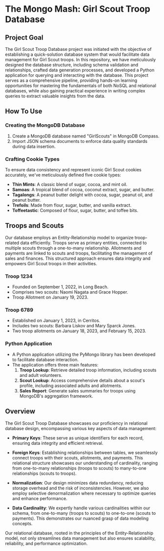 # The Mongo Mash: Girl Scout Troop Database

## Project Goal

The Girl Scout Troop Database project was initiated with the objective of establishing a quick-solution database system that would facilitate data management for Girl Scout troops. In this repository, we have meticulously designed the database structure, including schema validation and relationships, crafted data generation processes, and developed a Python application for querying and interacting with the database. This project serves as a comprehensive pipeline, providing hands-on learning opportunities for mastering the fundamentals of both NoSQL and relational databases, while also gaining practical experience in writing complex queries to extract valuable insights from the data.

## How To Use

### Creating the MongoDB Database

1. Create a MongoDB database named "GirlScouts" in MongoDB Compass.
2. Import JSON schema documents to enforce data quality standards during data insertion.

### Crafting Cookie Types

To ensure data consistency and represent iconic Girl Scout cookies accurately, we've meticulously defined five cookie types:

- **Thin Mints**: A classic blend of sugar, cocoa, and mint oil.
- **Samoas**: A tropical blend of cocoa, coconut extract, sugar, and butter.
- **Tagalongs**: A peanut butter delight with cocoa, sugar, peanut oil, and peanut butter.
- **Trefoils**: Made from flour, sugar, butter, and vanilla extract.
- **Toffeetastic**: Composed of flour, sugar, butter, and toffee bits.


## Troops and Scouts

Our database employs an Entity-Relationship model to organize troop-related data efficiently. Troops serve as primary entities, connected to multiple scouts through a one-to-many relationship. Allotments and payments are linked to scouts and troops, facilitating the management of sales and finances. This structured approach ensures data integrity and empowers Girl Scout troops in their activities.

### Troop 1234

- Founded on September 1, 2022, in Long Beach.
- Comprises two scouts: Naomi Nagata and Grace Hopper.
- Troop Allotment on January 19, 2023.

### Troop 6789

- Established on January 1, 2023, in Cerritos.
- Includes two scouts: Barbara Liskov and Mary Sparck Jones.
- Two troop allotments on January 18, 2023, and February 15, 2023.


### Python Application

- A Python application utilizing the PyMongo library has been developed to facilitate database interaction.
- The application offers three main features:
    1. **Troop Lookup**: Retrieve detailed troop information, including scouts and adult volunteers.
    2. **Scout Lookup**: Access comprehensive details about a scout's profile, including associated adults and allotments.
    3. **Sales Report**: Generate sales summaries for troops using MongoDB's aggregation framework.

## Overview

The Girl Scout Troop Database showcases our proficiency in relational database design, encompassing various key aspects of data management:

- **Primary Keys**: These serve as unique identifiers for each record, ensuring data integrity and efficient retrieval.

- **Foreign Keys**: Establishing relationships between tables, we seamlessly connect troops with their scouts, allotments, and payments. This relational structure showcases our understanding of cardinality, ranging from one-to-many relationships (troops to scouts) to many-to-one relationships (scouts to troops).

- **Normalization**: Our design minimizes data redundancy, reducing storage overhead and the risk of inconsistencies. However, we also employ selective denormalization where necessary to optimize queries and enhance performance.

- **Data Cardinality**: We expertly handle various cardinalities within our schema, from one-to-many (troops to scouts) to one-to-one (scouts to payments). This demonstrates our nuanced grasp of data modeling concepts.

Our relational database, rooted in the principles of the Entity-Relationship model, not only streamlines data management but also ensures scalability, reliability, and performance optimization.


